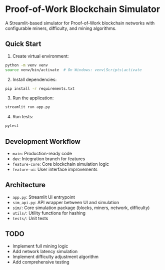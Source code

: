 # Proof-of-Work Blockchain Simulator

A Streamlit-based simulator for Proof-of-Work blockchain networks with configurable miners, difficulty, and mining algorithms.

## Quick Start

1. Create virtual environment:
```bash
python -m venv venv
source venv/bin/activate  # On Windows: venv\Scripts\activate
```

2. Install dependencies:
```bash
pip install -r requirements.txt
```

3. Run the application:
```bash
streamlit run app.py
```

4. Run tests:
```bash
pytest
```

## Development Workflow

- `main`: Production-ready code
- `dev`: Integration branch for features
- `feature-core`: Core blockchain simulation logic
- `feature-ui`: User interface improvements

## Architecture

- `app.py`: Streamlit UI entrypoint
- `sim_api.py`: API wrapper between UI and simulation
- `sim/`: Core simulation package (blocks, miners, network, difficulty)
- `utils/`: Utility functions for hashing
- `tests/`: Unit tests

## TODO

- Implement full mining logic
- Add network latency simulation
- Implement difficulty adjustment algorithm
- Add comprehensive testing
